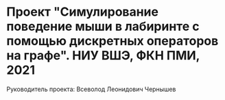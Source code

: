 # Проект "Симулирование поведение мыши в лабиринте с помощью дискретных операторов на графе". НИУ ВШЭ, ФКН ПМИ, 2021
Руководитель проекта: Всеволод Леонидович Чернышев
